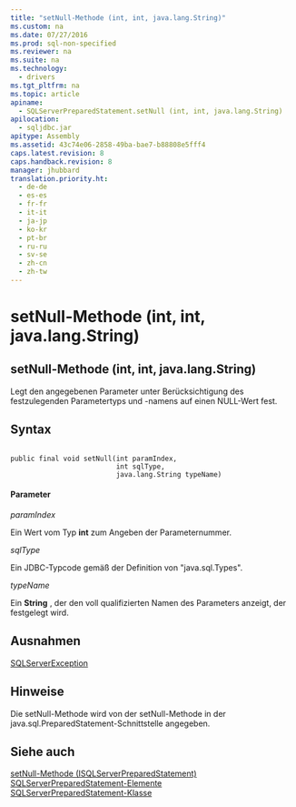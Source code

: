 ```yaml
---
title: "setNull-Methode (int, int, java.lang.String)"
ms.custom: na
ms.date: 07/27/2016
ms.prod: sql-non-specified
ms.reviewer: na
ms.suite: na
ms.technology: 
  - drivers
ms.tgt_pltfrm: na
ms.topic: article
apiname: 
  - SQLServerPreparedStatement.setNull (int, int, java.lang.String)
apilocation: 
  - sqljdbc.jar
apitype: Assembly
ms.assetid: 43c74e06-2858-49ba-bae7-b88808e5fff4
caps.latest.revision: 8
caps.handback.revision: 8
manager: jhubbard
translation.priority.ht: 
  - de-de
  - es-es
  - fr-fr
  - it-it
  - ja-jp
  - ko-kr
  - pt-br
  - ru-ru
  - sv-se
  - zh-cn
  - zh-tw
---
```

# setNull-Methode (int, int, java.lang.String)
    
## setNull\-Methode \(int, int, java.lang.String\)  
 Legt den angegebenen Parameter unter Berücksichtigung des festzulegenden Parametertyps und \-namens auf einen NULL\-Wert fest.  
  
## Syntax  
  
```  
  
public final void setNull(int paramIndex,  
                          int sqlType,  
                          java.lang.String typeName)  
```  
  
#### Parameter  
 *paramIndex*  
  
 Ein Wert vom Typ **int** zum Angeben der Parameternummer.  
  
 *sqlType*  
  
 Ein JDBC\-Typcode gemäß der Definition von "java.sql.Types".  
  
 *typeName*  
  
 Ein **String** , der den voll qualifizierten Namen des Parameters anzeigt, der festgelegt wird.  
  
## Ausnahmen  
 [SQLServerException](../content/SQLServerException-Class.md)  
  
## Hinweise  
 Die setNull\-Methode wird von der setNull\-Methode in der java.sql.PreparedStatement\-Schnittstelle angegeben.  
  
## Siehe auch  
 [setNull-Methode &#40;ISQLServerPreparedStatement&#41;](../content/setNull-Method--SQLServerPreparedStatement-.md)   
 [SQLServerPreparedStatement-Elemente](../content/SQLServerPreparedStatement-Members.md)   
 [SQLServerPreparedStatement-Klasse](../content/SQLServerPreparedStatement-Class.md)  
  
  